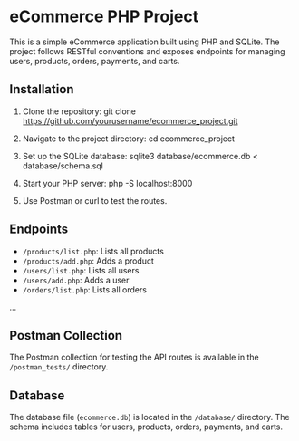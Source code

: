 # eCommerce PHP Project

This is a simple eCommerce application built using PHP and SQLite. The project follows RESTful conventions and exposes endpoints for managing users, products, orders, payments, and carts.

## Installation

1. Clone the repository:
git clone https://github.com/yourusername/ecommerce_project.git


2. Navigate to the project directory:
cd ecommerce_project

3. Set up the SQLite database:
sqlite3 database/ecommerce.db < database/schema.sql


4. Start your PHP server:
php -S localhost:8000


5. Use Postman or curl to test the routes.

## Endpoints

- `/products/list.php`: Lists all products
- `/products/add.php`: Adds a product
- `/users/list.php`: Lists all users
- `/users/add.php`: Adds a user
- `/orders/list.php`: Lists all orders

...

## Postman Collection

The Postman collection for testing the API routes is available in the `/postman_tests/` directory.

## Database

The database file (`ecommerce.db`) is located in the `/database/` directory. The schema includes tables for users, products, orders, payments, and carts.